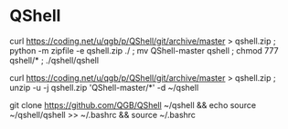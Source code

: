 # QShell

curl https://coding.net/u/qgb/p/QShell/git/archive/master > qshell.zip ;  python -m zipfile -e qshell.zip ./ ; mv QShell-master qshell ; chmod 777 qshell/* ; ./qshell/qshell

curl https://coding.net/u/qgb/p/QShell/git/archive/master > qshell.zip ;  unzip -u -j qshell.zip 'QShell-master/*' -d ~/qshell

git clone https://github.com/QGB/QShell ~/qshell &amp;&amp;  echo source ~/qshell/qshell >> ~/.bashrc  &amp;&amp; source ~/.bashrc
